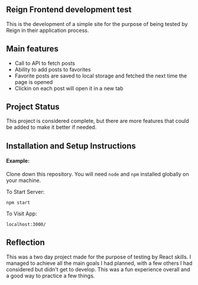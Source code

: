 ## Reign Frontend development test

This is the development of a simple site for the purpose of being tested by Reign in their application process.

## Main features

* Call to API to fetch posts
* Ability to add posts to favorites
* Favorite posts are saved to local storage and fetched the next time the page is opened
* Clickin on each post will open it in a new tab

## Project Status

This project is considered complete, but there are more features that could be added to make it better if needed.

## Installation and Setup Instructions

#### Example:  

Clone down this repository. You will need `node` and `npm` installed globally on your machine.  

To Start Server:

`npm start`  

To Visit App:

`localhost:3000/`  

## Reflection

This was a two day project made for the purpose of testing by React skills. I managed to achieve all the main goals I had planned, with a few others I had considered but didn't get to develop. This was a fun experience overall and a good way to practice a few things.
